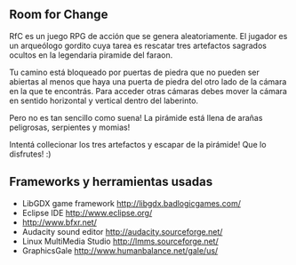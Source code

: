 ## Room for Change

RfC es un juego RPG de acción que se genera aleatoriamente. El jugador es un arqueólogo gordito cuya tarea es rescatar tres artefactos sagrados ocultos en la legendaria piramide del faraon.

Tu camino está bloqueado por puertas de piedra que no pueden ser abiertas al menos que haya una puerta de piedra del otro lado de la cámara en la que te encontrás. Para acceder otras cámaras debes mover la cámara en sentido horizontal y vertical dentro del laberinto.

Pero no es tan sencillo como suena! La pirámide está llena de arañas peligrosas, serpientes y momias!

Intentá collecionar los tres artefactos y escapar de la pirámide! Que lo disfrutes! :)

## Frameworks y herramientas usadas

* LibGDX game framework http://libgdx.badlogicgames.com/
* Eclipse IDE http://www.eclipse.org/
* http://www.bfxr.net/
* Audacity sound editor http://audacity.sourceforge.net/
* Linux MultiMedia Studio http://lmms.sourceforge.net/
* GraphicsGale http://www.humanbalance.net/gale/us/
